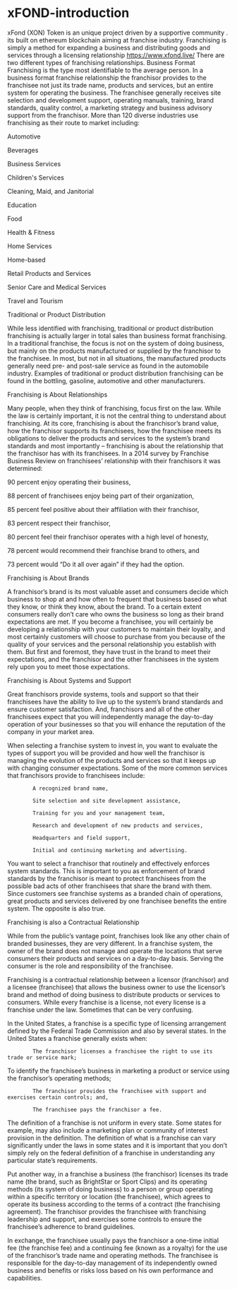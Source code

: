 # xFOND-introduction
xFond (XON) Token is an unique project  driven by a supportive  community . its built on ethereum blockchain aiming at franchise industry.  Franchising is simply a method for expanding a business and distributing goods and services through a licensing relationship https://www.xfond.live/
There are two different types of franchising relationships. Business Format Franchising is the type most identifiable to the average person.  In a business format franchise relationship the franchisor provides to the franchisee not just its trade name, products and services, but an entire system for operating the business.  The franchisee generally receives site selection and development support, operating manuals, training, brand standards, quality control, a marketing strategy and business advisory support from the franchisor.  More than 120 diverse industries use franchising as their route to market including:

Automotive

Beverages

Business Services

Children's Services

Cleaning, Maid, and Janitorial

Education

Food

Health & Fitness

Home Services

Home-based

Retail Products and Services

Senior Care and Medical Services

Travel and Tourism

Traditional or Product Distribution

While less identified with franchising, traditional or product distribution franchising is actually larger in total sales than business format franchising.  In a traditional franchise, the focus is not on the system of doing business, but mainly on the products manufactured or supplied by the franchisor to the franchisee.  In most, but not in all situations, the manufactured products generally need pre- and post-sale service as found in the automobile industry. Examples of traditional or product distribution franchising can be found in the bottling, gasoline, automotive and other manufacturers.

Franchising is About Relationships

Many people, when they think of franchising, focus first on the law.  While the law is certainly important, it is not the central thing to understand about franchising.  At its core, franchising is about the franchisor’s brand value, how the franchisor supports its franchisees, how the franchisee meets its obligations to deliver the products and services to the system’s brand standards and most importantly – franchising is about the relationship that the franchisor has with its franchisees.  In a 2014 survey by Franchise Business Review on franchisees’ relationship with their franchisors it was determined:
 

90 percent enjoy operating their business,

88 percent of franchisees enjoy being part of their organization,

85 percent feel positive about their affiliation with their franchisor,

83 percent respect their franchisor,

80 percent feel their franchisor operates with a high level of honesty,

78 percent would recommend their franchise brand to others, and

73 percent would “Do it all over again” if they had the option.
 

Franchising is About Brands

A franchisor’s brand is its most valuable asset and consumers decide which business to shop at and how often to frequent that business based on what they know, or think they know, about the brand.  To a certain extent consumers really don’t care who owns the business so long as their brand expectations are met. If you become a franchisee, you will certainly be developing a relationship with your customers to maintain their loyalty, and most certainly customers will choose to purchase from you because of the quality of your services and the personal relationship you establish with them.  But first and foremost, they have trust in the brand to meet their expectations, and the franchisor and the other franchisees in the system rely upon you to meet those expectations. 

Franchising is About Systems and Support

Great franchisors provide systems, tools and support so that their franchisees have the ability to live up to the system’s brand standards and ensure customer satisfaction.  And, franchisors and all of the other franchisees expect that you will independently manage the day-to-day operation of your businesses so that you will enhance the reputation of the company in your market area.

When selecting a franchise system to invest in, you want to evaluate the types of support you will be provided and how well the franchisor is managing the evolution of the products and services so that it keeps up with changing consumer expectations.  Some of the more common services that franchisors provide to franchisees include:

            A recognized brand name,

            Site selection and site development assistance,

            Training for you and your management team,

            Research and development of new products and services,

            Headquarters and field support,

            Initial and continuing marketing and advertising.

You want to select a franchisor that routinely and effectively enforces system standards.  This is important to you as enforcement of brand standards by the franchisor is meant to protect franchisees from the possible bad acts of other franchisees that share the brand with them.  Since customers see franchise systems as a branded chain of operations, great products and services delivered by one franchisee benefits the entire system. The opposite is also true.

Franchising is also a Contractual Relationship

While from the public’s vantage point, franchises look like any other chain of branded businesses, they are very different.  In a franchise system, the owner of the brand does not manage and operate the locations that serve consumers their products and services on a day-to-day basis.  Serving the consumer is the role and responsibility of the franchisee.

Franchising is a contractual relationship between a licensor (franchisor) and a licensee (franchisee) that allows the business owner to use the licensor’s brand and method of doing business to distribute products or services to consumers. While every franchise is a license, not every license is a franchise under the law. Sometimes that can be very confusing.

In the United States, a franchise is a specific type of licensing arrangement defined by the Federal Trade Commission and also by several states.  In the United States a franchise generally exists when:

            The franchisor licenses a franchisee the right to use its trade or service mark;

To identify the franchisee’s business in marketing a product or service using the franchisor’s operating methods;

            The franchisor provides the franchisee with support and exercises certain controls; and,

            The franchisee pays the franchisor a fee.

The definition of a franchise is not uniform in every state.  Some states for example, may also include a marketing plan or community of interest provision in the definition.  The definition of what is a franchise can vary significantly under the laws in some states and it is important that you don’t simply rely on the federal definition of a franchise in understanding any particular state’s requirements.

Put another way, in a franchise a business (the franchisor) licenses its trade name (the brand, such as BrightStar or Sport Clips) and its operating methods (its system of doing business) to a person or group operating within a specific territory or location (the franchisee), which agrees to operate its business according to the terms of a contract (the franchising agreement).  The franchisor provides the franchisee with franchising leadership and support, and exercises some controls to ensure the franchisee’s adherence to brand guidelines.

In exchange, the franchisee usually pays the franchisor a one-time initial fee (the franchise fee) and a continuing fee (known as a royalty) for the use of the franchisor’s trade name and operating methods.  The franchisee is responsible for the day-to-day management of its independently owned business and benefits or risks loss based on his own performance and capabilities.
